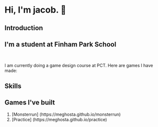 <h1>Hi, I'm jacob. 👋</h1>

## Introduction
<h2>I'm a student at Finham Park School</h2>
<br>
<p>I am currently doing a game design course at PCT. Here are games I have made:</p>



## Skills 

## Games I've built
<ol>
<li>[Monsterrun] (https://meghosta.github.io/monsterrun)<br>
<li>[Practice] (https://meghosta.github.io/practice)
</ol>


